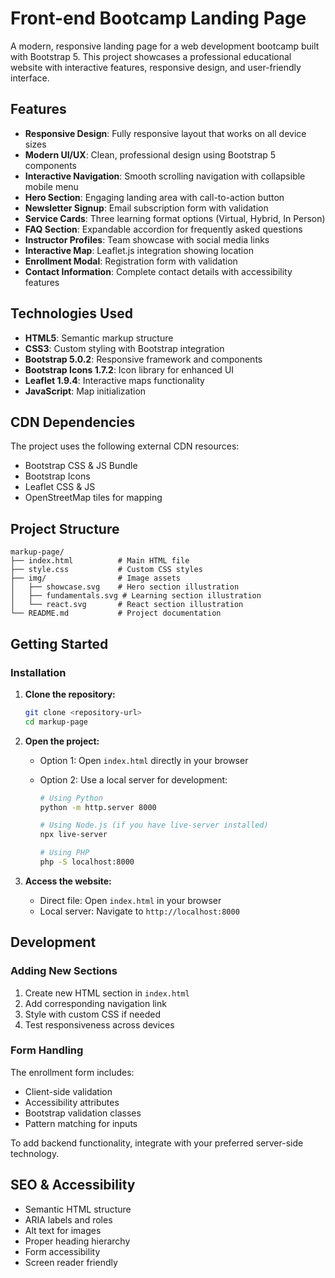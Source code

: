 # Front-end Bootcamp Landing Page

A modern, responsive landing page for a web development bootcamp built with Bootstrap 5. This project showcases a professional educational website with interactive features, responsive design, and user-friendly interface.

## Features

- **Responsive Design**: Fully responsive layout that works on all device sizes
- **Modern UI/UX**: Clean, professional design using Bootstrap 5 components
- **Interactive Navigation**: Smooth scrolling navigation with collapsible mobile menu
- **Hero Section**: Engaging landing area with call-to-action button
- **Newsletter Signup**: Email subscription form with validation
- **Service Cards**: Three learning format options (Virtual, Hybrid, In Person)
- **FAQ Section**: Expandable accordion for frequently asked questions
- **Instructor Profiles**: Team showcase with social media links
- **Interactive Map**: Leaflet.js integration showing location
- **Enrollment Modal**: Registration form with validation
- **Contact Information**: Complete contact details with accessibility features

## Technologies Used

- **HTML5**: Semantic markup structure
- **CSS3**: Custom styling with Bootstrap integration
- **Bootstrap 5.0.2**: Responsive framework and components
- **Bootstrap Icons 1.7.2**: Icon library for enhanced UI
- **Leaflet 1.9.4**: Interactive maps functionality
- **JavaScript**: Map initialization

## CDN Dependencies

The project uses the following external CDN resources:

- Bootstrap CSS & JS Bundle
- Bootstrap Icons
- Leaflet CSS & JS
- OpenStreetMap tiles for mapping

## Project Structure

```
markup-page/
├── index.html          # Main HTML file
├── style.css           # Custom CSS styles
├── img/                # Image assets
│   ├── showcase.svg    # Hero section illustration
│   ├── fundamentals.svg # Learning section illustration
│   └── react.svg       # React section illustration
└── README.md           # Project documentation
```

## Getting Started

### Installation

1. **Clone the repository:**

   ```bash
   git clone <repository-url>
   cd markup-page
   ```

2. **Open the project:**

   - Option 1: Open `index.html` directly in your browser
   - Option 2: Use a local server for development:

     ```bash
     # Using Python
     python -m http.server 8000

     # Using Node.js (if you have live-server installed)
     npx live-server

     # Using PHP
     php -S localhost:8000
     ```

3. **Access the website:**
   - Direct file: Open `index.html` in your browser
   - Local server: Navigate to `http://localhost:8000`

## Development

### Adding New Sections

1. Create new HTML section in `index.html`
2. Add corresponding navigation link
3. Style with custom CSS if needed
4. Test responsiveness across devices

### Form Handling

The enrollment form includes:

- Client-side validation
- Accessibility attributes
- Bootstrap validation classes
- Pattern matching for inputs

To add backend functionality, integrate with your preferred server-side technology.

## SEO & Accessibility

- Semantic HTML structure
- ARIA labels and roles
- Alt text for images
- Proper heading hierarchy
- Form accessibility
- Screen reader friendly
